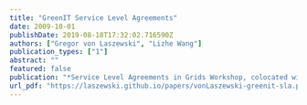 ```yaml
---
title: "GreenIT Service Level Agreements"
date: 2009-10-01
publishDate: 2019-08-18T17:32:02.716590Z
authors: ["Gregor von Laszewski", "Lizhe Wang"]
publication_types: ["1"]
abstract: ""
featured: false
publication: "*Service Level Agreements in Grids Workshop, colocated with IEEE/ACM Grid 2009 Conference*"
url_pdf: "https://laszewski.github.io/papers/vonLaszewski-greenit-sla.pdf"
---
```


